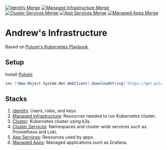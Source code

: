 [![Identity Merge](https://github.com/ameier38/infrastructure/actions/workflows/1_identity_merge.yml/badge.svg)](https://github.com/ameier38/infrastructure/actions/workflows/1_identity_merge.yml)
[![Managed Infrastructure Merge](https://github.com/ameier38/infrastructure/actions/workflows/2_managed_infrastructure_merge.yml/badge.svg)](https://github.com/ameier38/infrastructure/actions/workflows/2_managed_infrastructure_merge.yml)
[![Cluster Services Merge](https://github.com/ameier38/infrastructure/actions/workflows/4_cluster_services_merge.yml/badge.svg)](https://github.com/ameier38/infrastructure/actions/workflows/4_cluster_services_merge.yml)
[![App Services Merge](https://github.com/ameier38/infrastructure/actions/workflows/5_app_services_merge.yml/badge.svg)](https://github.com/ameier38/infrastructure/actions/workflows/5_app_services_merge.yml)
[![Managed Apps Merge](https://github.com/ameier38/infrastructure/actions/workflows/6_managed_apps_merge.yml/badge.svg)](https://github.com/ameier38/infrastructure/actions/workflows/6_managed_apps_merge.yml)

# Andrew's Infrastructure
Based on [Pulumi's Kubernetes Playbook](https://www.pulumi.com/docs/guides/crosswalk/kubernetes/playbooks/).

## Setup
Install [Pulumi](https://www.pulumi.com/docs/get-started/install/).

```powershell
iex ((New-Object System.Net.WebClient).DownloadString('https://get.pulumi.com/install.ps1'))
```

## Stacks
1. [Identity](./1-identity): Users, roles, and keys.
2. [Managed Infrastructure](./2-managed-infrastructure): Resources needed to run Kubernetes cluster.
3. [Cluster](./3-cluster): Kubernetes cluster using k3s.
4. [Cluster Services](./4-cluster-services): Namespaces and cluster wide services such as Prometheus and Loki.
5. [App Services](./5-app-services): Resources used by apps.
6. [Managed Apps](./6-managed-apps): Managed applications such as Grafana.
